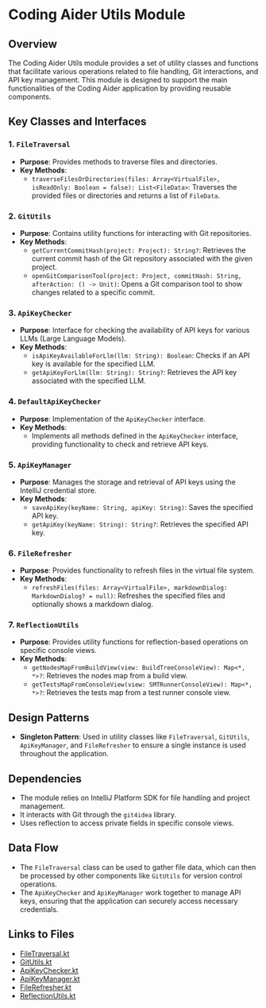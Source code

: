# Coding Aider Utils Module

## Overview
The Coding Aider Utils module provides a set of utility classes and functions that facilitate various operations related to file handling, Git interactions, and API key management. This module is designed to support the main functionalities of the Coding Aider application by providing reusable components.

## Key Classes and Interfaces

### 1. `FileTraversal`
- **Purpose**: Provides methods to traverse files and directories.
- **Key Methods**:
  - `traverseFilesOrDirectories(files: Array<VirtualFile>, isReadOnly: Boolean = false): List<FileData>`: Traverses the provided files or directories and returns a list of `FileData`.

### 2. `GitUtils`
- **Purpose**: Contains utility functions for interacting with Git repositories.
- **Key Methods**:
  - `getCurrentCommitHash(project: Project): String?`: Retrieves the current commit hash of the Git repository associated with the given project.
  - `openGitComparisonTool(project: Project, commitHash: String, afterAction: () -> Unit)`: Opens a Git comparison tool to show changes related to a specific commit.

### 3. `ApiKeyChecker`
- **Purpose**: Interface for checking the availability of API keys for various LLMs (Large Language Models).
- **Key Methods**:
  - `isApiKeyAvailableForLlm(llm: String): Boolean`: Checks if an API key is available for the specified LLM.
  - `getApiKeyForLlm(llm: String): String?`: Retrieves the API key associated with the specified LLM.

### 4. `DefaultApiKeyChecker`
- **Purpose**: Implementation of the `ApiKeyChecker` interface.
- **Key Methods**:
  - Implements all methods defined in the `ApiKeyChecker` interface, providing functionality to check and retrieve API keys.

### 5. `ApiKeyManager`
- **Purpose**: Manages the storage and retrieval of API keys using the IntelliJ credential store.
- **Key Methods**:
  - `saveApiKey(keyName: String, apiKey: String)`: Saves the specified API key.
  - `getApiKey(keyName: String): String?`: Retrieves the specified API key.

### 6. `FileRefresher`
- **Purpose**: Provides functionality to refresh files in the virtual file system.
- **Key Methods**:
  - `refreshFiles(files: Array<VirtualFile>, markdownDialog: MarkdownDialog? = null)`: Refreshes the specified files and optionally shows a markdown dialog.

### 7. `ReflectionUtils`
- **Purpose**: Provides utility functions for reflection-based operations on specific console views.
- **Key Methods**:
  - `getNodesMapFromBuildView(view: BuildTreeConsoleView): Map<*, *>?`: Retrieves the nodes map from a build view.
  - `getTestsMapFromConsoleView(view: SMTRunnerConsoleView): Map<*, *>?`: Retrieves the tests map from a test runner console view.

## Design Patterns
- **Singleton Pattern**: Used in utility classes like `FileTraversal`, `GitUtils`, `ApiKeyManager`, and `FileRefresher` to ensure a single instance is used throughout the application.

## Dependencies
- The module relies on IntelliJ Platform SDK for file handling and project management.
- It interacts with Git through the `git4idea` library.
- Uses reflection to access private fields in specific console views.

## Data Flow
- The `FileTraversal` class can be used to gather file data, which can then be processed by other components like `GitUtils` for version control operations.
- The `ApiKeyChecker` and `ApiKeyManager` work together to manage API keys, ensuring that the application can securely access necessary credentials.

## Links to Files
- [FileTraversal.kt](FileTraversal.kt)
- [GitUtils.kt](GitUtils.kt)
- [ApiKeyChecker.kt](ApiKeyChecker.kt)
- [ApiKeyManager.kt](ApiKeyManager.kt)
- [FileRefresher.kt](FileRefresher.kt)
- [ReflectionUtils.kt](ReflectionUtils.kt)
